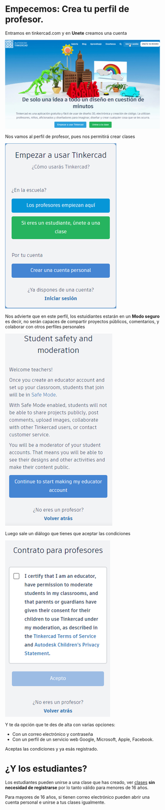 # Empecemos: Crea tu perfil de profesor.

Entramos en tinkercad.com y en **Unete** creamos una cuenta

![](/assets/perfil1.png)

Nos vamos al perfil de profesor, pues nos permitirá crear clases

![](/assets/perfil2.png)

Nos advierte que en este perfil, los estuidiantes estarán en un **Modo seguro** es decir, no serán capaces de compartir proyectos públicos, comentarios, y colaborar con otros perfiles personales

![](/assets/perfil3.png)

Luego sale un diálogo que tienes que aceptar las condiciones

![](/assets/perfil4.png)

Y te da opción que te des de alta con varias opciones:

* Con un correo electrónico y contraseña
* Con un perfil de un servicio web Google, Microsoft, Apple, Facebook.

Aceptas las condiciones y ya esás registrado.

# ¿Y los estudiantes?

Los estudiantes pueden unirse a una clase que has creado, ver [clases](https://catedu.github.io/basico-impresion3D/1tinkercad/clases.html) **sin necesidad de registrarse** por lo tanto válido para menores de 16 años.

Para mayores de 16 años, si tienen correo electrónico pueden abrir una cuenta personal e unirse a tus clases igualmente.
